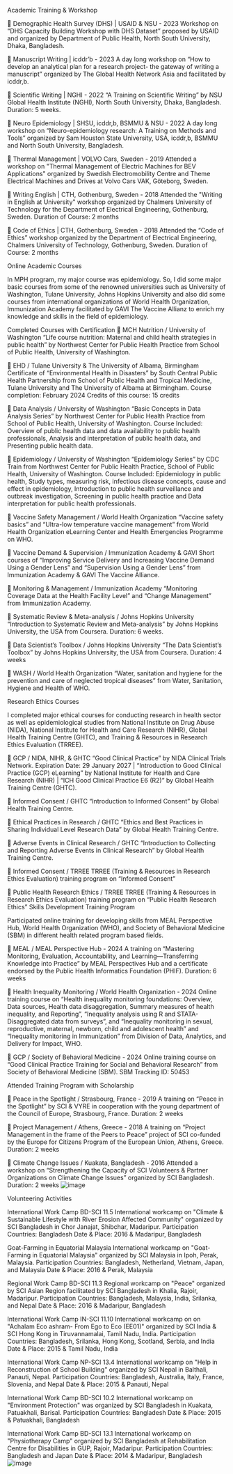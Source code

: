 Academic Training & Workshop

	Demographic Health Survey (DHS) |  USAID & NSU - 2023
Workshop on “DHS Capacity Building Workshop with DHS Dataset” proposed by USAID and organized by Department of Public Health, North South University, Dhaka, Bangladesh.

	Manuscript Writing |  icddr’b - 2023
A day long workshop on “How to develop an analytical plan for a research project- the gateway of writing a manuscript” organized by The Global Health Network Asia and facilitated by icddr,b.

	Scientific Writing |  NGHI - 2022
“A Training on Scientific Writing” by NSU Global Health Institute (NGHI), North South University, Dhaka, Bangladesh. 
Duration: 5 weeks.

	Neuro Epidemiology |  SHSU, icddr,b, BSMMU & NSU - 2022
A day long workshop on “Neuro-epidemiology research: A Training on Methods and Tools” organized by Sam Houston State University, USA, icddr,b, BSMMU and North South University, Bangladesh.

	Thermal Management | VOLVO Cars, Sweden - 2019
Attended a workshop on "Thermal Management of Electric Machines for BEV Applications" organized by Swedish Electromobility Centre and Theme Electrical Machines and Drives at Volvo Cars VAK, Göteborg, Sweden. 

	Writing English |  CTH, Gothenburg, Sweden - 2018
Attended the "Writing in English at University" workshop organized by Chalmers University of Technology for the Department of Electrical Engineering, Gothenburg, Sweden.
Duration of Course: 2 months

	Code of Ethics |  CTH, Gothenburg, Sweden - 2018
Attended the “Code of Ethics” workshop organized by the Department of Electrical Engineering, Chalmers University of Technology, Gothenburg, Sweden.
Duration of Course: 2 months

Online Academic Courses

In MPH program, my major course was epidemiology. So, I did some major basic courses from some of the renowned universities such as University of Washington, Tulane University, Johns Hopkins University and also did some courses from international organizations of World Health Organization, Immunization Academy facilitated by GAVI The Vaccine Allianz to enrich my knowledge and skills in the field of epidemiology. 

Completed Courses with Certification
	MCH Nutrition / University of Washington
“Life course nutrition: Maternal and child health strategies in public health” by Northwest Center for Public Health Practice from School of Public Health, University of Washington.

	EHD / Tulane University & The University of Albama, Birmingham
Certificate of “Environmental Health in Disasters” by South Central Public Health Partnership from School of Public Health and Tropical Medicine, Tulane University and The University of Albama at Birmingham. 
Course completion: February 2024 
Credits of this course: 15 credits

	Data Analysis / University of Washington
“Basic Concepts in Data Analysis Series” by Northwest Center for Public Health Practice from School of Public Health, University of Washington. 
Course Included: Overview of public health data and data availability to public health professionals, Analysis and interpretation of public health data, and Presenting public health data.

	Epidemiology / University of Washington
“Epidemiology Series” by CDC Train from Northwest Center for Public Health Practice, School of Public Health, University of Washington.
Course Included: Epidemiology in public health, Study types, measuring risk, infectious disease concepts, cause and effect in epidemiology, Introduction to public health surveillance and outbreak investigation, Screening in public health practice and Data interpretation for public health professionals.

	Vaccine Safety Management / World Health Organization
“Vaccine safety basics” and “Ultra-low temperature vaccine management” from World Health Organization eLearning Center and Health Emergencies Programme on WHO.

	Vaccine Demand & Supervision / Immunization Academy & GAVI
Short courses of “Improving Service Delivery and Increasing Vaccine Demand Using a Gender Lens” and “Supervision Using a Gender Lens” from Immunization Academy & GAVI The Vaccine Alliance.

	Monitoring & Management / Immunization Academy
“Monitoring Coverage Data at the Health Facility Level” and “Change Management” from Immunization Academy.

	Systematic Review & Meta-analysis / Johns Hopkins University
“Introduction to Systematic Review and Meta-analysis” by Johns Hopkins University, the USA from Coursera. 
Duration: 6 weeks.

	Data Scientist’s Toolbox / Johns Hopkins University
“The Data Scientist’s Toolbox” by Johns Hopkins University, the USA from Coursera. 
Duration: 4 weeks

	WASH / World Health Organization
“Water, sanitation and hygiene for the prevention and care of neglected tropical diseases” from Water, Sanitation, Hygiene and Health of WHO.

Research Ethics Courses

I completed major ethical courses for conducting research in health sector as well as epidemiological studies from National Institute on Drug Abuse (NIDA), National Institute for Health and Care Research (NIHR), Global Health Training Centre (GHTC), and Training & Resources in Research Ethics Evaluation (TRREE).

	GCP / NIDA, NIHR, & GHTC
“Good Clinical Practice” by NIDA Clinical Trials Network. Expiration Date: 29 January 2027 | “Introduction to Good Clinical Practice (GCP) eLearning” by National Institute for Health and Care Research (NIHR) | “ICH Good Clinical Practice E6 (R2)” by Global Health Training Centre (GHTC).

	Informed Consent / GHTC
“Introduction to Informed Consent” by Global Health Training Centre.

	Ethical Practices in Research / GHTC
“Ethics and Best Practices in Sharing Individual Level Research Data” by Global Health Training Centre.

	Adverse Events in Clinical Research / GHTC
“Introduction to Collecting and Reporting Adverse Events in Clinical Research” by Global Health Training Centre.

	Informed Consent / TRREE
TRREE (Training & Resources in Research Ethics Evaluation) training program on “Informed Consent”

	Public Health Research Ethics / TRREE
TRREE (Training & Resources in Research Ethics Evaluation) training program on “Public Health Research Ethics”
Skills Development Training Program

Participated online training for developing skills from MEAL Perspective Hub, World Health Organization (WHO), and Society of Behavioral Medicine (SBM) in different health related program based fields.

	MEAL / MEAL Perspective Hub - 2024
A training on “Mastering Monitoring, Evaluation, Accountability, and Learning—Transferring Knowledge into Practice” by MEAL Perspectives Hub and a certificate endorsed by the Public Health Informatics Foundation (PHIF). 
Duration: 6 weeks

	Health Inequality Monitoring / World Health Organization - 2024
Online training course on “Health inequality monitoring foundations: Overview, Data sources, Health data disaggregation, Summary measures of health inequality, and Reporting”, “Inequality analysis using R and STATA- Disaggregated data from surveys”, and “Inequality monitoring in sexual, reproductive, maternal, newborn, child and adolescent health” and “Inequality monitoring in Immunization” from Division of Data, Analytics, and Delivery for Impact, WHO.

	GCP / Society of Behavioral Medicine - 2024
Online training course on “Good Clinical Practice Training for Social and Behavioral Research” from Society of Behavioral Medicine (SBM).
SBM Tracking ID: 50453

Attended Training Program with Scholarship

	Peace in the Spotlight / Strasbourg, France - 2019
A training on “Peace in the Spotlight” by SCI & VYRE in cooperation with the young department of the Council of Europe, Strasbourg, France. 
Duration: 2 weeks

	Project Management / Athens, Greece - 2018
A training on “Project Management in the frame of the Peers to Peace” project of SCI co-funded by the Europe for Citizens Program of the European Union, Athens, Greece. 
Duration: 2 weeks

	Climate Change Issues / Kuakata, Bangladesh - 2016
Attended a workshop on “Strengthening the Capacity of SCI Volunteers & Partner Organizations on Climate Change Issues” organized by SCI Bangladesh.
Duration: 2 weeks
![image](https://github.com/user-attachments/assets/07da127d-3ddc-4361-a08d-e7d78ab6c8ad)

Volunteering Activities

International Work Camp BD-SCI 11.5
International workcamp on "Climate & Sustainable Lifestyle with River Erosion Affected Community" organized by SCI Bangladesh in Chor Janajat, Shibchar, Madaripur.
Participation Countries: Bangladesh
Date & Place: 2016 & Madaripur, Bangladesh

Goat-Farming in Equatorial Malaysia
International workcamp on "Goat-Farming in Equatorial Malaysia" organized by SCI Malaysia in Ipoh, Perak, Malaysia. 
Participation Countries: Bangladesh, Netherland, Vietnam, Japan, and Malaysia
Date & Place: 2016 & Perak, Malaysia

Regional Work Camp BD-SCI 11.3
Regional workcamp on "Peace" organized by SCI Asian Region facilitated by SCI Bangladesh in Khalia, Rajoir, Madaripur. 
Participation Countries: Bangladesh, Malaysia, India, Srilanka, and Nepal
Date & Place: 2016 & Madaripur, Bangladesh

International Work Camp IN-SCI 11.10
International workcamp on on "Achalam Eco ashram- From Ego to Eco (EE01)" organized by SCI India & SCI Hong Kong in Tiruvannamalai, Tamil Nadu, India. 
Participation Countries: Bangladesh, Srilanka, Hong Kong, Scotland, Serbia, and India
Date & Place: 2015 & Tamil Nadu, India

International Work Camp NP-SCI 13.4
International workcamp on "Help in Reconstruction of School Building" organized by SCI Nepal in Balthali, Panauti, Nepal. 
Participation Countries: Bangladesh, Australia, Italy, France, Slovenia, and Nepal
Date & Place: 2015 & Panauti, Nepal

International Work Camp BD-SCI 10.2
International workcamp on "Environment Protection" was organized by SCI Bangladesh in Kuakata, Patuakhali, Barisal. 
Participation Countries: Bangladesh
Date & Place: 2015 & Patuakhali, Bangladesh

International Work Camp BD-SCI 13.1
International workcamp on "Physiotherapy Camp" organized by SCI Bangladesh at Rehabilitation Centre for Disabilities in GUP, Rajoir, Madaripur. 
Participation Countries: Bangladesh and Japan
Date & Place: 2014 & Madaripur, Bangladesh
![image](https://github.com/user-attachments/assets/ec3b193a-95b8-453f-bd69-dc34a37fb879)


